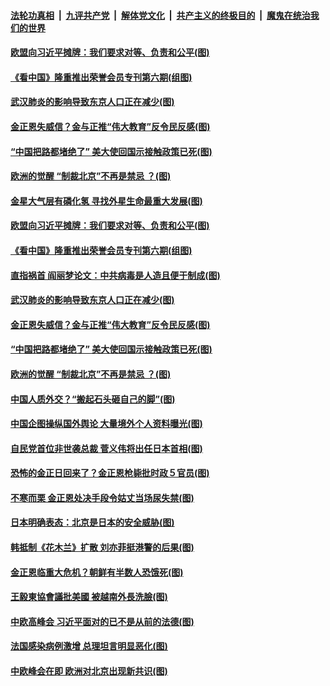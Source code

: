 

####  [法轮功真相](../../../../basic/blob/master/README.md?t=09160102) &nbsp;|&nbsp; [九评共产党](../../../../9ping.md/blob/master/README.md?t=09160102) &nbsp;|&nbsp; [解体党文化](../../../../jtdwh.md/blob/master/README.md?t=09160102)  &nbsp;|&nbsp; [共产主义的终极目的](../../../../gczydzjmd.md/blob/master/README.md?t=09160102) &nbsp;|&nbsp; [魔鬼在统治我们的世界](../../../../mgztzwmdsj.md/blob/master/README.md?t=09160102) 

#### [欧盟向习近平摊牌：我们要求对等、负责和公平(图)](../pages/p9/946199.md?t=09160102) 

#### [《看中国》隆重推出荣誉会员专刊第六期(组图)](../pages/p9/946156.md?t=09160102) 

#### [武汉肺炎的影响导致东京人口正在减少(图)](../pages/p9/946112.md?t=09160102) 

#### [金正恩失威信？金与正推“伟大教育”反令民反感(图)](../pages/p9/946115.md?t=09160102) 

#### [“中国把路都堵绝了” 美大使回国示接触政策已死(图)](../pages/p9/946152.md?t=09160102) 

#### [欧洲的觉醒 “制裁北京”不再是禁忌 ？(图)](../pages/p9/946108.md?t=09160102) 

#### [金星大气层有磷化氢 寻找外星生命最重大发展(图)](../pages/p9/946200.md?t=09160102) 

#### [欧盟向习近平摊牌：我们要求对等、负责和公平(图)](../pages/p9/946199.md?t=09160102) 

#### [《看中国》隆重推出荣誉会员专刊第六期(组图)](../pages/p9/946156.md?t=09160102) 

#### [直指祸首 阎丽梦论文：中共病毒是人造且便于制成(图)](../pages/p9/946181.md?t=09160102) 

#### [武汉肺炎的影响导致东京人口正在减少(图)](../pages/p9/946112.md?t=09160102) 

#### [金正恩失威信？金与正推“伟大教育”反令民反感(图)](../pages/p9/946115.md?t=09160102) 

#### [“中国把路都堵绝了” 美大使回国示接触政策已死(图)](../pages/p9/946152.md?t=09160102) 

#### [欧洲的觉醒 “制裁北京”不再是禁忌 ？(图)](../pages/p9/946108.md?t=09160102) 

#### [中国人质外交？“搬起石头砸自己的脚”(图)](../pages/p9/946059.md?t=09160102) 

#### [中国企图操纵国外舆论 大量境外个人资料曝光(图)](../pages/p9/946119.md?t=09160102) 

#### [自民党首位非世袭总裁 菅义伟将出任日本首相(图)](../pages/p9/946103.md?t=09160102) 

#### [恐怖的金正日回来了？金正恩枪毙批时政５官员(图)](../pages/p9/946094.md?t=09160102) 

#### [不寒而栗 金正恩处决手段令姑丈当场尿失禁(图)](../pages/p9/946006.md?t=09160102) 

#### [日本明确表态：北京是日本的安全威胁(图)](../pages/p9/946024.md?t=09160102) 

#### [韩抵制《花木兰》扩散 刘亦菲挺港警的后果(图)](../pages/p9/946023.md?t=09160102) 

#### [金正恩临重大危机？朝鲜有半数人恐饿死(图)](../pages/p9/945917.md?t=09160102) 

#### [王毅東協會議批美國 被越南外長洗臉(图)](../pages/p9/945973.md?t=09160102) 

#### [中欧高峰会 习近平面对的已不是从前的法德(图)](../pages/p9/945972.md?t=09160102) 

#### [法国感染病例激增 总理坦言明显恶化(图)](../pages/p9/945971.md?t=09160102) 

#### [中欧峰会在即 欧洲对北京出现新共识(图)](../pages/p9/945970.md?t=09160102) 

